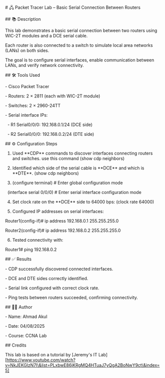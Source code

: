 \# 🖧 Packet Tracer Lab – Basic Serial Connection Between Routers



\## 📚 Description



This lab demonstrates a basic serial connection between two routers using WIC-2T modules and a DCE serial cable.  

Each router is also connected to a switch to simulate local area networks (LANs) on both sides.



The goal is to configure serial interfaces, enable communication between LANs, and verify network connectivity.



\## 🛠️ Tools Used



\- Cisco Packet Tracer

\- Routers: 2 × 2811 (each with WIC-2T module)

\- Switches: 2 × 2960-24TT





\- Serial interface IPs:

&nbsp; - R1 Serial0/0/0: 192.168.0.1/24 (DCE side)

&nbsp; - R2 Serial0/0/0: 192.168.0.2/24 (DTE side)



\## ⚙️ Configuration Steps



1. Used \*\*CDP\*\* commands to discover interfaces connecting routers and switches. use this command (show cdp neighbors) 

2. Identified which side of the serial cable is \*\*DCE\*\* and which is \*\*DTE\*\*. (show cdp neighbors)

3. (configure terminal)               # Enter global configuration mode

&nbsp;  (interface serial 0/0/0)           # Enter serial interface configuration mode

4. Set clock rate on the \*\*DCE\*\* side to 64000 bps:  (clock rate 64000)   





5. Configured IP addresses on serial interfaces:

Router1(config-if)# ip address 192.168.0.1 255.255.255.0

Router2(config-if)# ip address 192.168.0.2 255.255.255.0



6. Tested connectivity with:

Router1# ping 192.168.0.2



\## ✅ Results



\- CDP successfully discovered connected interfaces.

\- DCE and DTE sides correctly identified.

\- Serial link configured with correct clock rate.

\- Ping tests between routers succeeded, confirming connectivity.



\## 👨‍💻 Author



\- Name: Ahmad Akul  

\- Date: 04/08/2025  

\- Course: CCNA Lab



\## Credits



This lab is based on a tutorial by \[Jeremy's IT Lab]\[https://www.youtube.com/watch?v=NkJEKGIzN7I\&list=PLxbwE86jKRgMQ4HTuaJ7yQgA2BoNwY9ct\&index=5]





